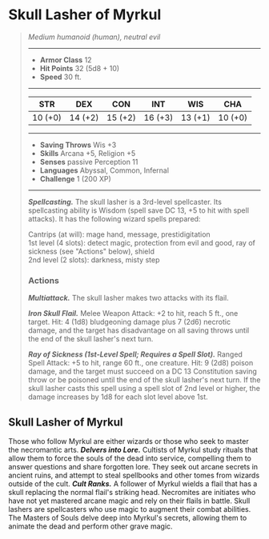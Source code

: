 # Skull Lasher of Myrkul
>*Medium humanoid (human), neutral evil*
>___
>- **Armor Class** 12
>- **Hit Points** 32 (5d8 + 10)
>- **Speed** 30 ft.
>___
>|STR|DEX|CON|INT|WIS|CHA|
>|:---:|:---:|:---:|:---:|:---:|:---:|
>|10 (+0)|14 (+2)|15 (+2)|16 (+3)|13 (+1)|10 (+0)|
>___
>- **Saving Throws** Wis +3
>- **Skills** Arcana +5, Religion +5
>- **Senses** passive Perception 11
>- **Languages** Abyssal, Common, Infernal
>- **Challenge** 1 (200 XP)
>___
>***Spellcasting.*** The skull lasher is a 3rd-level spellcaster. Its spellcasting ability is Wisdom (spell save DC 13, +5 to hit with spell attacks). It has the following wizard spells prepared:  
>
>Cantrips (at will): mage hand, message, prestidigitation  
>1st level (4 slots): detect magic, protection from evil and good, ray of sickness (see "Actions" below), shield  
>2nd level (2 slots): darkness, misty step  
>
>### Actions
>***Multiattack.*** The skull lasher makes two attacks with its flail.  
>
>***Iron Skull Flail.*** Melee Weapon Attack: +2 to hit, reach 5 ft., one target. Hit: 4 (1d8) bludgeoning damage plus 7 (2d6) necrotic damage, and the target has disadvantage on all saving throws until the end of the skull lasher's next turn.  
>
>***Ray of Sickness (1st-Level Spell; Requires a Spell Slot).*** Ranged Spell Attack: +5 to hit, range 60 ft., one creature. Hit: 9 (2d8) poison damage, and the target must succeed on a DC 13 Constitution saving throw or be poisoned until the end of the skull lasher's next turn. If the skull lasher casts this spell using a spell slot of 2nd level or higher, the damage increases by 1d8 for each slot level above 1st.
## Skull Lasher of Myrkul
Those who follow Myrkul are either wizards or those who seek to master the necromantic arts.
***Delvers into Lore.*** Cultists of Myrkul study rituals that allow them to force the souls of the dead into service, compelling them to answer questions and share forgotten lore. They seek out arcane secrets in ancient ruins, and attempt to steal spellbooks and other tomes from wizards outside of the cult.
***Cult Ranks.*** A follower of Myrkul wields a flail that has a skull replacing the normal flail's striking head. Necromites are initiates who have not yet mastered arcane magic and rely on their flails in battle. Skull lashers are spellcasters who use magic to augment their combat abilities. The Masters of Souls delve deep into Myrkul's secrets, allowing them to animate the dead and perform other grave magic.